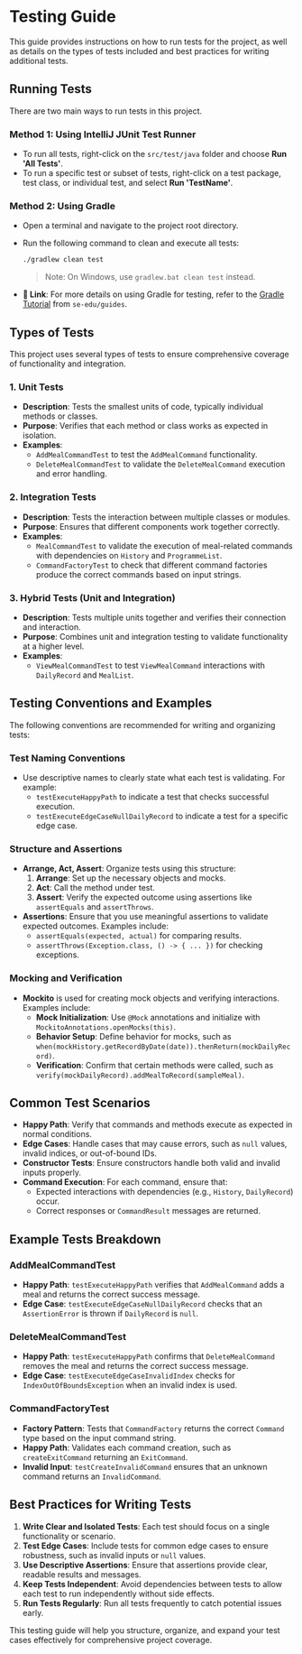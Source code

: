 # Testing Guide

This guide provides instructions on how to run tests for the project, as well as details on the types of tests included and best practices for writing additional tests.

## Running Tests

There are two main ways to run tests in this project.

### Method 1: Using IntelliJ JUnit Test Runner
- To run all tests, right-click on the `src/test/java` folder and choose **Run 'All Tests'**.
- To run a specific test or subset of tests, right-click on a test package, test class, or individual test, and select **Run 'TestName'**.

### Method 2: Using Gradle
- Open a terminal and navigate to the project root directory.
- Run the following command to clean and execute all tests:

    ```bash
    ./gradlew clean test
    ```

  > Note: On Windows, use `gradlew.bat clean test` instead.

- **:link: Link**: For more details on using Gradle for testing, refer to the [Gradle Tutorial](https://github.com/se-edu/guides) from `se-edu/guides`.

## Types of Tests

This project uses several types of tests to ensure comprehensive coverage of functionality and integration.

### 1. Unit Tests
- **Description**: Tests the smallest units of code, typically individual methods or classes.
- **Purpose**: Verifies that each method or class works as expected in isolation.
- **Examples**:
    - `AddMealCommandTest` to test the `AddMealCommand` functionality.
    - `DeleteMealCommandTest` to validate the `DeleteMealCommand` execution and error handling.

### 2. Integration Tests
- **Description**: Tests the interaction between multiple classes or modules.
- **Purpose**: Ensures that different components work together correctly.
- **Examples**:
    - `MealCommandTest` to validate the execution of meal-related commands with dependencies on `History` and `ProgrammeList`.
    - `CommandFactoryTest` to check that different command factories produce the correct commands based on input strings.

### 3. Hybrid Tests (Unit and Integration)
- **Description**: Tests multiple units together and verifies their connection and interaction.
- **Purpose**: Combines unit and integration testing to validate functionality at a higher level.
- **Examples**:
    - `ViewMealCommandTest` to test `ViewMealCommand` interactions with `DailyRecord` and `MealList`.

## Testing Conventions and Examples

The following conventions are recommended for writing and organizing tests:

### Test Naming Conventions
- Use descriptive names to clearly state what each test is validating. For example:
    - `testExecuteHappyPath` to indicate a test that checks successful execution.
    - `testExecuteEdgeCaseNullDailyRecord` to indicate a test for a specific edge case.

### Structure and Assertions
- **Arrange, Act, Assert**: Organize tests using this structure:
    1. **Arrange**: Set up the necessary objects and mocks.
    2. **Act**: Call the method under test.
    3. **Assert**: Verify the expected outcome using assertions like `assertEquals` and `assertThrows`.
- **Assertions**: Ensure that you use meaningful assertions to validate expected outcomes. Examples include:
    - `assertEquals(expected, actual)` for comparing results.
    - `assertThrows(Exception.class, () -> { ... })` for checking exceptions.

### Mocking and Verification
- **Mockito** is used for creating mock objects and verifying interactions. Examples include:
    - **Mock Initialization**: Use `@Mock` annotations and initialize with `MockitoAnnotations.openMocks(this)`.
    - **Behavior Setup**: Define behavior for mocks, such as `when(mockHistory.getRecordByDate(date)).thenReturn(mockDailyRecord)`.
    - **Verification**: Confirm that certain methods were called, such as `verify(mockDailyRecord).addMealToRecord(sampleMeal)`.

## Common Test Scenarios

- **Happy Path**: Verify that commands and methods execute as expected in normal conditions.
- **Edge Cases**: Handle cases that may cause errors, such as `null` values, invalid indices, or out-of-bound IDs.
- **Constructor Tests**: Ensure constructors handle both valid and invalid inputs properly.
- **Command Execution**: For each command, ensure that:
    - Expected interactions with dependencies (e.g., `History`, `DailyRecord`) occur.
    - Correct responses or `CommandResult` messages are returned.

## Example Tests Breakdown

### AddMealCommandTest
- **Happy Path**: `testExecuteHappyPath` verifies that `AddMealCommand` adds a meal and returns the correct success message.
- **Edge Case**: `testExecuteEdgeCaseNullDailyRecord` checks that an `AssertionError` is thrown if `DailyRecord` is `null`.

### DeleteMealCommandTest
- **Happy Path**: `testExecuteHappyPath` confirms that `DeleteMealCommand` removes the meal and returns the correct success message.
- **Edge Case**: `testExecuteEdgeCaseInvalidIndex` checks for `IndexOutOfBoundsException` when an invalid index is used.

### CommandFactoryTest
- **Factory Pattern**: Tests that `CommandFactory` returns the correct `Command` type based on the input command string.
- **Happy Path**: Validates each command creation, such as `createExitCommand` returning an `ExitCommand`.
- **Invalid Input**: `testCreateInvalidCommand` ensures that an unknown command returns an `InvalidCommand`.

## Best Practices for Writing Tests

1. **Write Clear and Isolated Tests**: Each test should focus on a single functionality or scenario.
2. **Test Edge Cases**: Include tests for common edge cases to ensure robustness, such as invalid inputs or `null` values.
3. **Use Descriptive Assertions**: Ensure that assertions provide clear, readable results and messages.
4. **Keep Tests Independent**: Avoid dependencies between tests to allow each test to run independently without side effects.
5. **Run Tests Regularly**: Run all tests frequently to catch potential issues early.

This testing guide will help you structure, organize, and expand your test cases effectively for comprehensive project coverage.
